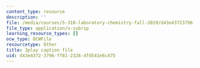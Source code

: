 ```yaml
---
content_type: resource
description: ''
file: /media/courses/5-310-laboratory-chemistry-fall-2019/d43e43723796ff8123284fd541e6c475_sukzgrxfSx8.srt
file_type: application/x-subrip
learning_resource_types: []
ocw_type: OCWFile
resourcetype: Other
title: 3play caption file
uid: d43e4372-3796-ff81-2328-4fd541e6c475
---
```

